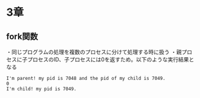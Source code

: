 # 3章

## fork関数
・同じプログラムの処理を複数のプロセスに分けて処理する時に扱う
・親プロセスに子プロセスのID、子プロセスには0を返すため。以下のような実行結果となる


``` 7049
I'm parent! my pid is 7048 and the pid of my child is 7049.
0
I'm child! my pid is 7049.
```
